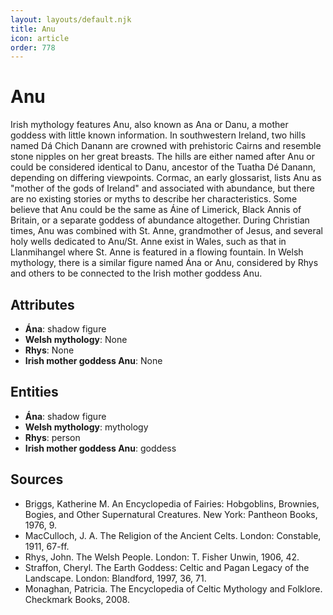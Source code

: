 ```yaml
---
layout: layouts/default.njk
title: Anu
icon: article
order: 778
---
```

# Anu

Irish mythology features Anu, also known as Ana or Danu, a mother goddess with little known information. In southwestern Ireland, two hills named Dá Chich Danann are crowned with prehistoric Cairns and resemble stone nipples on her great breasts. The hills are either named after Anu or could be considered identical to Danu, ancestor of the Tuatha Dé Danann, depending on differing viewpoints. Cormac, an early glossarist, lists Anu as "mother of the gods of Ireland" and associated with abundance, but there are no existing stories or myths to describe her characteristics. Some believe that Anu could be the same as Áine of Limerick, Black Annis of Britain, or a separate goddess of abundance altogether. During Christian times, Anu was combined with St. Anne, grandmother of Jesus, and several holy wells dedicated to Anu/St. Anne exist in Wales, such as that in Llanmihangel where St. Anne is featured in a flowing fountain. In Welsh mythology, there is a similar figure named Ána or Anu, considered by Rhys and others to be connected to the Irish mother goddess Anu.

## Attributes

- **Ána**: shadow figure
- **Welsh mythology**: None
- **Rhys**: None
- **Irish mother goddess Anu**: None

## Entities

- **Ána**: shadow figure
- **Welsh mythology**: mythology
- **Rhys**: person
- **Irish mother goddess Anu**: goddess

## Sources

- Briggs, Katherine M. An Encyclopedia of Fairies: Hobgoblins, Brownies, Bogies, and Other Supernatural Creatures. New York: Pantheon Books, 1976, 9.
- MacCulloch, J. A. The Religion of the Ancient Celts. London: Constable, 1911, 67-ff.
- Rhys, John. The Welsh People. London: T. Fisher Unwin, 1906, 42.
- Straffon, Cheryl. The Earth Goddess: Celtic and Pagan Legacy of the Landscape. London: Blandford, 1997, 36, 71.
- Monaghan, Patricia. The Encyclopedia of Celtic Mythology and Folklore. Checkmark Books, 2008.

